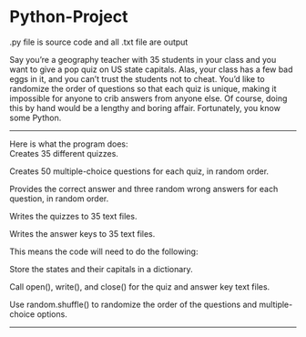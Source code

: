# Python-Project

.py file is source code 
and all .txt file are output 




Say you’re a geography teacher with 35 students in your class and you want 
to give a pop quiz on US state capitals. Alas, your class has a few bad eggs in it, 
and you can’t trust the students not to cheat. 
You’d like to randomize the order of questions so that each quiz is unique, 
making it impossible for anyone to crib answers from anyone else. Of course, doing this by 
hand would be a lengthy and boring affair. Fortunately, you know some Python.



---------------------------------------------------------------

Here is what the program does:  
Creates 35 different quizzes.

Creates 50 multiple-choice questions for each quiz, in random order.

Provides the correct answer and three random wrong answers for each question, in random order.

Writes the quizzes to 35 text files.

Writes the answer keys to 35 text files.

This means the code will need to do the following:

Store the states and their capitals in a dictionary.

Call open(), write(), and close() for the quiz and answer key text files.

Use random.shuffle() to randomize the order of the questions and multiple-choice options.



-------------------------------------------------------------------------------------
